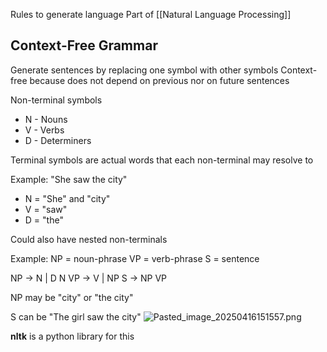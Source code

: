 Rules to generate language
Part of [[Natural Language Processing]]

## Context-Free Grammar
Generate sentences by replacing one symbol with other symbols
Context-free because does not depend on previous nor on future sentences

Non-terminal symbols

* N - Nouns
* V - Verbs
* D - Determiners

Terminal symbols are actual words that each non-terminal may resolve to

Example:
"She saw the city"

* N = "She" and "city"
* V = "saw"
* D = "the"

Could also have nested non-terminals

Example:
NP = noun-phrase
VP = verb-phrase
S = sentence

NP -> N | D N
VP -> V | NP
S -> NP VP

NP may be "city" or "the city"

S can be "The girl saw the city"
![Pasted\_image\_20250416151557.png](pasted_image_20250416151557.png)

**nltk** is a python library for this